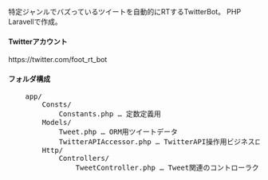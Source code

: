 特定ジャンルでバズっているツイートを自動的にRTするTwitterBot。
PHP Laravellで作成。

<h4>Twitterアカウント</h4>
https://twitter.com/foot_rt_bot

<h4>フォルダ構成</h4>
<pre>
    app/ 
        Consts/
            Constants.php … 定数定義用
        Models/
            Tweet.php … ORM用ツイートデータ
            TwitterAPIAccessor.php … TwitterAPI操作用ビジネスロジック
        Http/
            Controllers/
                TweetController.php … Tweet関連のコントローラクラス
</pre>
        